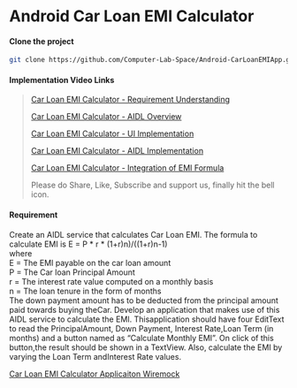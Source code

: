 # Android Car Loan EMI Calculator

#### Clone the project

```sh
git clone https://github.com/Computer-Lab-Space/Android-CarLoanEMIApp.git
```

#### Implementation Video Links
> [Car Loan EMI Calculator - Requirement Understanding](https://youtu.be/ru4oRMScNmw)
>
> [Car Loan EMI Calculator - AIDL Overview](https://youtu.be/orIj0eo29RM)
>
> [Car Loan EMI Calculator - UI Implementation](https://youtu.be/t-cozkATUA4)
>
> [Car Loan EMI Calculator - AIDL Implementation](https://youtu.be/ztqq9Jt_hU8)
>
> [Car Loan EMI Calculator - Integration of EMI Formula](https://youtu.be/vXqmvaEFfnE)
>
> Please do Share, Like, Subscribe and support us, finally hit the bell icon.

#### Requirement
Create an AIDL service that calculates Car Loan EMI. The formula to calculate EMI is
E = P * r * (1+r)n)/((1+r)n-1)  
where  
E = The EMI payable on the car loan amount  
P = The Car loan Principal Amount  
r = The interest rate value computed on a monthly basis  
n = The loan tenure in the form of months  
The down payment amount has to be deducted from the principal amount paid towards buying
theCar. Develop an application that makes use of this AIDL service to calculate the EMI.
Thisapplication should have four EditText to read the PrincipalAmount, Down Payment, Interest
Rate,Loan Term (in months) and a button named as “Calculate Monthly EMI”. On click of this
button,the result should be shown in a TextView. Also, calculate the EMI by varying the Loan
Term andInterest Rate values.


[Car Loan EMI Calculator Applicaiton Wiremock](https://github.com/Computer-Lab-Space/Android-CarLoanEMIApp/blob/master/app/src/main/res/drawable/EMI_calculator_wiremock.png)
